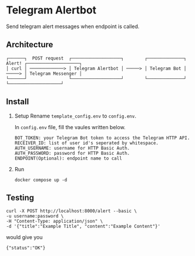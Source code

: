 # Telegram Alertbot

Send telegram alert messages when endpoint is called.

## Architecture
```
┌──────┐  POST request  ┌───────────────────┐        ┌──────────────┐ Alert! ┌────────────────────┐
│ curl │ ─────────────> │ Telegram Alertbot │ ─────> │ Telegram Bot │ ─────> │ Telegram Messenger │
└──────┘                └───────────────────┘        └──────────────┘        └────────────────────┘
```

## Install
1. Setup
    Rename `template_config.env` to `config.env`.
    
    In `config.env` file, fill the vaules written below.
    ```
    BOT_TOKEN: your Telegram Bot token to access the Telegram HTTP API.
    RECEIVER_ID: list of user id's seperated by whitespace.
    AUTH_USERNAME: username for HTTP Basic Auth.
    AUTH_PASSWORD: password for HTTP Basic Auth.
    ENDPOINT(Optional): endpoint name to call
    ```
2. Run
   
    `docker compose up -d`

## Testing
```
curl -X POST http://localhost:8000/alert --basic \
-u username:password \
-H "Content-Type: application/json" \
-d '{"title":"Example Title", "content":"Example Content"}'
```
would give you

`{"status":"OK"}`
